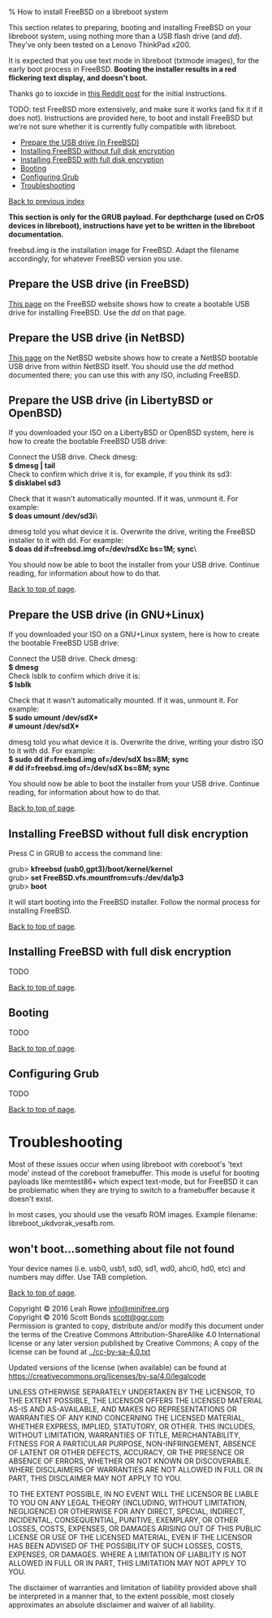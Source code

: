 % How to install FreeBSD on a libreboot system

This section relates to preparing, booting and installing FreeBSD on
your libreboot system, using nothing more than a USB flash drive (and
*dd*). They've only been tested on a Lenovo ThinkPad x200.

It is expected that you use text mode in libreboot (txtmode images), for
the early boot process in FreeBSD. **Booting the installer results in a
red flickering text display, and doesn't boot.**

Thanks go to ioxcide in [this Reddit
post](https://www.reddit.com/r/BSD/comments/53jt70/libreboot_and_bsds/)
for the initial instructions.

TODO: test FreeBSD more extensively, and make sure it works (and fix it
if it does not). Instructions are provided here, to boot and install
FreeBSD but we're not sure whether it is currently fully compatible
with libreboot.

-   [Prepare the USB drive (in FreeBSD)](#prepare)
-   [Installing FreeBSD without full disk encryption](#noencryption)
-   [Installing FreeBSD with full disk encryption](#encryption)
-   [Booting](#booting)
-   [Configuring Grub](#configuring_grub)
-   [Troubleshooting](#troubleshooting)

[Back to previous index](./)



**This section is only for the GRUB payload. For depthcharge (used on
CrOS devices in libreboot), instructions have yet to be written in the
libreboot documentation.**



freebsd.img is the installation image for FreeBSD. Adapt the filename
accordingly, for whatever FreeBSD version you use.

Prepare the USB drive (in FreeBSD)
----------------------------------

[This page](https://www.freebsd.org/doc/handbook/bsdinstall-pre.html) on
the FreeBSD website shows how to create a bootable USB drive for
installing FreeBSD. Use the *dd* on that page.

Prepare the USB drive (in NetBSD)
---------------------------------

[This
page](https://wiki.netbsd.org/tutorials/how_to_install_netbsd_from_an_usb_memory_stick/)
on the NetBSD website shows how to create a NetBSD bootable USB drive
from within NetBSD itself. You should use the *dd* method documented
there; you can use this with any ISO, including FreeBSD.

Prepare the USB drive (in LibertyBSD or OpenBSD)
------------------------------------------------

If you downloaded your ISO on a LibertyBSD or OpenBSD system, here is
how to create the bootable FreeBSD USB drive:

Connect the USB drive. Check dmesg:\
**\$ dmesg | tail**\
Check to confirm which drive it is, for example, if you think its sd3:\
**\$ disklabel sd3**

Check that it wasn't automatically mounted. If it was, unmount it. For
example:\
**\$ doas umount /dev/sd3i**\

dmesg told you what device it is. Overwrite the drive, writing the
FreeBSD installer to it with dd. For example:\
**\$ doas dd if=freebsd.img of=/dev/rsdXc bs=1M; sync**\

You should now be able to boot the installer from your USB drive.
Continue reading, for information about how to do that.

[Back to top of page](#pagetop).

Prepare the USB drive (in GNU+Linux)
------------------------------------

If you downloaded your ISO on a GNU+Linux system, here is how to create
the bootable FreeBSD USB drive:

Connect the USB drive. Check dmesg:\
**\$ dmesg**\
Check lsblk to confirm which drive it is:\
**\$ lsblk**

Check that it wasn't automatically mounted. If it was, unmount it. For
example:\
**\$ sudo umount /dev/sdX\***\
**\# umount /dev/sdX\***

dmesg told you what device it is. Overwrite the drive, writing your
distro ISO to it with dd. For example:\
**\$ sudo dd if=freebsd.img of=/dev/sdX bs=8M; sync**\
**\# dd if=freebsd.img of=/dev/sdX bs=8M; sync**

You should now be able to boot the installer from your USB drive.
Continue reading, for information about how to do that.

[Back to top of page](#pagetop).



Installing FreeBSD without full disk encryption
-----------------------------------------------

Press C in GRUB to access the command line:

grub> **kfreebsd (usb0,gpt3)/boot/kernel/kernel**\
grub> **set FreeBSD.vfs.mountfrom=ufs:/dev/da1p3**\
grub> **boot**

It will start booting into the FreeBSD installer. Follow the normal
process for installing FreeBSD.

[Back to top of page](#pagetop).



Installing FreeBSD with full disk encryption
--------------------------------------------

TODO

[Back to top of page](#pagetop).



Booting
-------

TODO

[Back to top of page](#pagetop).



Configuring Grub
----------------

TODO

[Back to top of page](#pagetop).



Troubleshooting
===============

Most of these issues occur when using libreboot with coreboot's 'text
mode' instead of the coreboot framebuffer. This mode is useful for
booting payloads like memtest86+ which expect text-mode, but for FreeBSD
it can be problematic when they are trying to switch to a framebuffer
because it doesn't exist.

In most cases, you should use the vesafb ROM images. Example filename:
libreboot\_ukdvorak\_vesafb.rom.

won't boot\...something about file not found
---------------------------------------------

Your device names (i.e. usb0, usb1, sd0, sd1, wd0, ahci0, hd0, etc) and
numbers may differ. Use TAB completion.

[Back to top of page](#pagetop).



Copyright © 2016 Leah Rowe <info@minifree.org>\
Copyright © 2016 Scott Bonds <scott@ggr.com>\
Permission is granted to copy, distribute and/or modify this document
under the terms of the Creative Commons Attribution-ShareAlike 4.0
International license or any later version published by Creative
Commons; A copy of the license can be found at
[../cc-by-sa-4.0.txt](../cc-by-sa-4.0.txt)

Updated versions of the license (when available) can be found at
<https://creativecommons.org/licenses/by-sa/4.0/legalcode>

UNLESS OTHERWISE SEPARATELY UNDERTAKEN BY THE LICENSOR, TO THE EXTENT
POSSIBLE, THE LICENSOR OFFERS THE LICENSED MATERIAL AS-IS AND
AS-AVAILABLE, AND MAKES NO REPRESENTATIONS OR WARRANTIES OF ANY KIND
CONCERNING THE LICENSED MATERIAL, WHETHER EXPRESS, IMPLIED, STATUTORY,
OR OTHER. THIS INCLUDES, WITHOUT LIMITATION, WARRANTIES OF TITLE,
MERCHANTABILITY, FITNESS FOR A PARTICULAR PURPOSE, NON-INFRINGEMENT,
ABSENCE OF LATENT OR OTHER DEFECTS, ACCURACY, OR THE PRESENCE OR ABSENCE
OF ERRORS, WHETHER OR NOT KNOWN OR DISCOVERABLE. WHERE DISCLAIMERS OF
WARRANTIES ARE NOT ALLOWED IN FULL OR IN PART, THIS DISCLAIMER MAY NOT
APPLY TO YOU.

TO THE EXTENT POSSIBLE, IN NO EVENT WILL THE LICENSOR BE LIABLE TO YOU
ON ANY LEGAL THEORY (INCLUDING, WITHOUT LIMITATION, NEGLIGENCE) OR
OTHERWISE FOR ANY DIRECT, SPECIAL, INDIRECT, INCIDENTAL, CONSEQUENTIAL,
PUNITIVE, EXEMPLARY, OR OTHER LOSSES, COSTS, EXPENSES, OR DAMAGES
ARISING OUT OF THIS PUBLIC LICENSE OR USE OF THE LICENSED MATERIAL, EVEN
IF THE LICENSOR HAS BEEN ADVISED OF THE POSSIBILITY OF SUCH LOSSES,
COSTS, EXPENSES, OR DAMAGES. WHERE A LIMITATION OF LIABILITY IS NOT
ALLOWED IN FULL OR IN PART, THIS LIMITATION MAY NOT APPLY TO YOU.

The disclaimer of warranties and limitation of liability provided above
shall be interpreted in a manner that, to the extent possible, most
closely approximates an absolute disclaimer and waiver of all liability.

